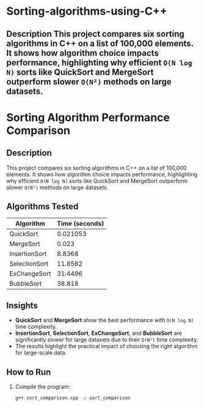 # Sorting-algorithms-using-C++
## Description  This project compares six sorting algorithms in C++ on a list of 100,000 elements. It shows how algorithm choice impacts performance, highlighting why efficient `O(N log N)` sorts like QuickSort and MergeSort outperform slower `O(N²)` methods on large datasets.
# Sorting Algorithm Performance Comparison

## Description

This project compares six sorting algorithms in C++ on a list of 100,000 elements. It shows how algorithm choice impacts performance, highlighting why efficient `O(N log N)` sorts like QuickSort and MergeSort outperform slower `O(N²)` methods on large datasets.

## Algorithms Tested

| Algorithm      | Time (seconds)  |
|----------------|------------------|
| QuickSort      | 0.021053         |
| MergeSort      | 0.023 |
| InsertionSort  | 8.8368           |
| SelectionSort  | 11.8582          |
| ExChangeSort   | 31.4496          |
| BubbleSort     | 38.818           |

## Insights

- **QuickSort** and **MergeSort** show the best performance with `O(N log N)` time complexity.
- **InsertionSort**, **SelectionSort**, **ExChangeSort**, and **BubbleSort** are significantly slower for large datasets due to their `O(N²)` time complexity.
- The results highlight the practical impact of choosing the right algorithm for large-scale data.

## How to Run

1. Compile the program:
   ```bash
   g++ sort_comparison.cpp -o sort_comparison
